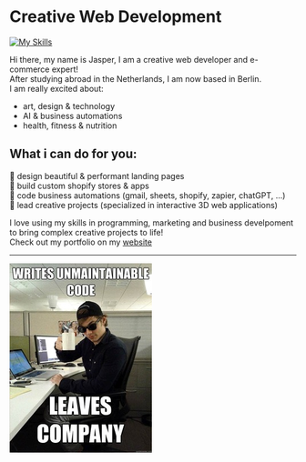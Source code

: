 # Creative Web Development
[![My Skills](https://skillicons.dev/icons?i=js,react,threejs,blender,p5js,photoshop,html,css,tailwind,solidity,r,ableton)](https://skillicons.dev)

Hi there, my name is Jasper, I am a creative web developer and e-commerce expert!  
After studying abroad in the Netherlands, I am now based in Berlin.  
I am really excited about:

- art, design & technology
- AI & business automations
- health, fitness & nutrition
  
## What i can do for you:  
  
  🎨 design beautiful & performant landing pages  
  🤑 build custom shopify stores & apps  
  🤖 code business automations (gmail, sheets, shopify, zapier, chatGPT, ...)  
  📝 lead creative projects (specialized in interactive 3D web applications)

I love using my skills in programming, marketing and business develpoment to bring complex creative projects to life!  
Check out my portfolio on my [website](https://dankylabs.com)

---
![programmer humor](code.jpg)
